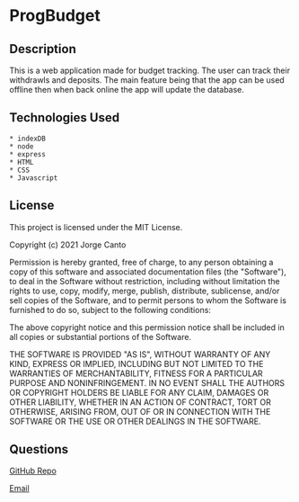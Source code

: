 # ProgBudget

## Description
This is a web application made for budget tracking. The user can track their withdrawls and deposits. The main feature being that the app can be used offline then when back online the app will update the database.

## Technologies Used
    * indexDB
    * node
    * express
    * HTML
    * CSS
    * Javascript

## License
This project is licensed under the MIT License.

Copyright (c) 2021 Jorge Canto

Permission is hereby granted, free of charge, to any person obtaining a copy of this software and associated documentation files (the "Software"), to deal in the Software without restriction, including without limitation the rights to use, copy, modify, merge, publish, distribute, sublicense, and/or sell copies of the Software, and to permit persons to whom the Software is furnished to do so, subject to the following conditions:

The above copyright notice and this permission notice shall be included in all copies or substantial portions of the Software.

THE SOFTWARE IS PROVIDED "AS IS", WITHOUT WARRANTY OF ANY KIND, EXPRESS OR IMPLIED, INCLUDING BUT NOT LIMITED TO THE WARRANTIES OF MERCHANTABILITY, FITNESS FOR A PARTICULAR PURPOSE AND NONINFRINGEMENT. IN NO EVENT SHALL THE AUTHORS OR COPYRIGHT HOLDERS BE LIABLE FOR ANY CLAIM, DAMAGES OR OTHER LIABILITY, WHETHER IN AN ACTION OF CONTRACT, TORT OR OTHERWISE, ARISING FROM, OUT OF OR IN CONNECTION WITH THE SOFTWARE OR THE USE OR OTHER DEALINGS IN THE SOFTWARE.

## Questions
[GitHub Repo](https://github.com/jcant770/ProgBudget)

[Email](cantoj515@gmail.com)